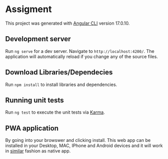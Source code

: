 # Assigment

This project was generated with [Angular CLI](https://github.com/angular/angular-cli) version 17.0.10.

## Development server

Run `ng serve` for a dev server. Navigate to `http://localhost:4200/`. The application will automatically reload if you change any of the source files.

## Download Libraries/Dependecies

Run `npm install` to install libraries and dependencies. 

## Running unit tests

Run `ng test` to execute the unit tests via [Karma](https://karma-runner.github.io).

## PWA application

By going into your browswer and clicking install. This web app can be installed in your Desktop, MAC, IPhone and Android devices and it will work in <ins>similar</ins> fashion as native app.

